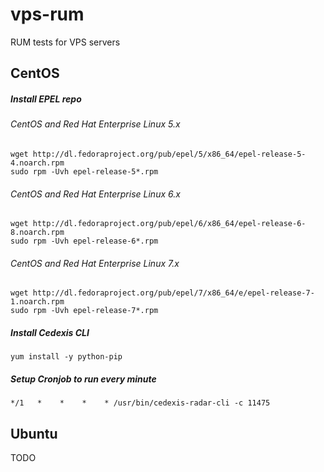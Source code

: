 # vps-rum
RUM tests for VPS servers


## CentOS

##### Install EPEL repo
###### CentOS and Red Hat Enterprise Linux 5.x
```
wget http://dl.fedoraproject.org/pub/epel/5/x86_64/epel-release-5-4.noarch.rpm
sudo rpm -Uvh epel-release-5*.rpm
```
###### CentOS and Red Hat Enterprise Linux 6.x
```
wget http://dl.fedoraproject.org/pub/epel/6/x86_64/epel-release-6-8.noarch.rpm
sudo rpm -Uvh epel-release-6*.rpm
```
###### CentOS and Red Hat Enterprise Linux 7.x
```
wget http://dl.fedoraproject.org/pub/epel/7/x86_64/e/epel-release-7-1.noarch.rpm
sudo rpm -Uvh epel-release-7*.rpm
```
##### Install Cedexis CLI
```
yum install -y python-pip
```

##### Setup Cronjob to run every minute
```
*/1   *    *    *    * /usr/bin/cedexis-radar-cli -c 11475
```

## Ubuntu

TODO
